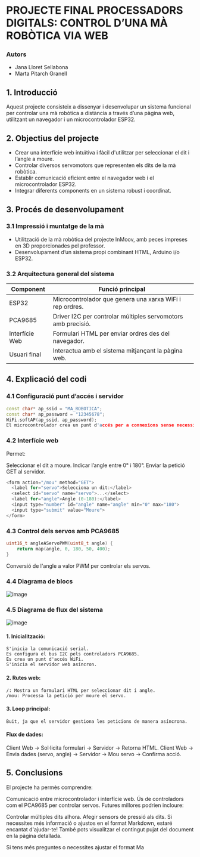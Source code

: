 # PROJECTE FINAL PROCESSADORS DIGITALS: CONTROL D’UNA MÀ ROBÒTICA VIA WEB

### Autors
- Jana Lloret Sellabona
- Marta Pitarch Granell

## 1. Introducció
Aquest projecte consisteix a dissenyar i desenvolupar un sistema funcional per controlar una mà robòtica a distància a través d’una pàgina web, utilitzant un navegador i un microcontrolador ESP32.

## 2. Objectius del projecte
- Crear una interfície web intuïtiva i fàcil d'utilitzar per seleccionar el dit i l’angle a moure.
- Controlar diversos servomotors que representen els dits de la mà robòtica.
- Establir comunicació eficient entre el navegador web i el microcontrolador ESP32.
- Integrar diferents components en un sistema robust i coordinat.

## 3. Procés de desenvolupament
### 3.1 Impressió i muntatge de la mà
- Utilització de la mà robòtica del projecte InMoov, amb peces impreses en 3D proporcionades pel professor.
- Desenvolupament d’un sistema propi combinant HTML, Arduino i/o ESP32.

### 3.2 Arquitectura general del sistema

| Component     | Funció principal                                               |
|---------------|--------------------------------------------------------------|
| ESP32         | Microcontrolador que genera una xarxa WiFi i rep ordres.    |
| PCA9685       | Driver I2C per controlar múltiples servomotors amb precisió.|
| Interfície Web| Formulari HTML per enviar ordres des del navegador.          |
| Usuari final  | Interactua amb el sistema mitjançant la pàgina web.         |

## 4. Explicació del codi
### 4.1 Configuració punt d’accés i servidor
```cpp
const char* ap_ssid = "MA_ROBOTICA"; 
const char* ap_password = "12345678"; 
WiFi.softAP(ap_ssid, ap_password);
El microcontrolador crea un punt d'accés per a connexions sense necessitat d'internet.
```
### 4.2 Interfície web

Permet:

Seleccionar el dit a moure.
Indicar l’angle entre 0° i 180°.
Enviar la petició GET al servidor.
```cpp
<form action="/mou" method="GET"> 
  <label for="servo">Selecciona un dit:</label> 
  <select id="servo" name="servo">...</select> 
  <label for="angle">Angle (0-180):</label> 
  <input type="number" id="angle" name="angle" min="0" max="180"> 
  <input type="submit" value="Moure"> 
</form>
```
### 4.3 Control dels servos amb PCA9685

```cpp
uint16_t angleAServoPWM(uint8_t angle) {
    return map(angle, 0, 180, 50, 400); 
}
```

Conversió de l'angle a valor PWM per controlar els servos.
### 4.4 Diagrama de blocs

![image](https://github.com/user-attachments/assets/ce3692f7-4633-4911-80d1-100031433a34)

### 4.5 Diagrama de flux del sistema
![image](https://github.com/user-attachments/assets/25f5aa1d-3eb7-48fa-a92e-5ccd0a24a07b)

#### 1. Inicialització:
   
    S'inicia la comunicació serial.
    Es configura el bus I2C pels controladors PCA9685.
    Es crea un punt d'accés WiFi.
    S'inicia el servidor web asíncron.

#### 2. Rutes web:
   
    /: Mostra un formulari HTML per seleccionar dit i angle.
    /mou: Processa la petició per moure el servo.
#### 3. Loop principal:
    Buit, ja que el servidor gestiona les peticions de manera asíncrona.
   
#### Flux de dades:

Client Web → Sol·licita formulari → Servidor → Retorna HTML.
Client Web → Envia dades (servo, angle) → Servidor → Mou servo → Confirma acció.
## 5. Conclusions

El projecte ha permès comprendre:

Comunicació entre microcontrolador i interfície web.
Ús de controladors com el PCA9685 per controlar servos.
Futures millores podrien incloure:

Controlar múltiples dits alhora.
Afegir sensors de pressió als dits.
Si necessites més informació o ajustos en el format Markdown, estaré encantat d'ajudar-te! També pots visualitzar el contingut pujat del document en la pàgina detallada.


Si tens més preguntes o necessites ajustar el format Ma
